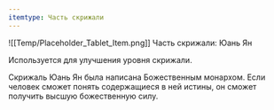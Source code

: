 ```yaml
---
itemtype: Часть скрижали
---
```

![[Temp/Placeholder_Tablet_Item.png]]
Часть скрижали: Юань Ян

Используется для улучшения уровня скрижали.

Скрижаль Юань Ян была написана Божественным монархом. Если человек сможет понять содержащиеся в ней истины, он сможет получить высшую божественную силу.
